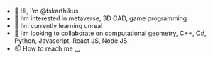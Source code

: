 - 👋 Hi, I’m @tskarthikus
- 👀 I’m interested in metaverse, 3D CAD, game programming
- 🌱 I’m currently learning unreal
- 💞️ I’m looking to collaborate on computational geometry, C++, C#, Python, Javascript, React JS, Node JS
- 📫 How to reach me [...](https://www.linkedin.com/in/karthik-t-s-58891216/)

<!---
tskarthikus/tskarthikus is a ✨ special ✨ repository because its `README.md` (this file) appears on your GitHub profile.
You can click the Preview link to take a look at your changes.
--->
